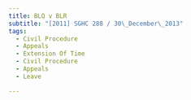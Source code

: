 ```yaml
---
title: BLQ v BLR
subtitle: "[2011] SGHC 288 / 30\_December\_2013"
tags:
  - Civil Procedure
  - Appeals
  - Extension Of Time
  - Civil Procedure
  - Appeals
  - Leave

---
```


